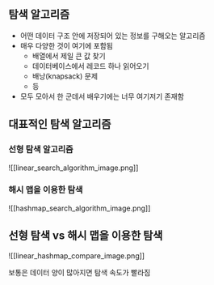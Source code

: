 
## 탐색 알고리즘
- 어떤 데이터 구조 안에 저장되어 있는 정보를 구해오는 알고리즘
- 매우 다양한 것이 여기에 포함됨
	- 배열에서 제일 큰 값 찾기
	- 데이터베이스에서 레코드 하나 읽어오기
	- 배낭(knapsack) 문제
	- 등
- 모두 모아서 한 군데서 배우기에는 너무 여기저기 존재함



## 대표적인 탐색 알고리즘

### 선형 탐색 알고리즘
![[linear_search_algorithm_image.png]]
### 해시 맵을 이용한 탐색

![[hashmap_search_algorithm_image.png]]


## 선형 탐색 vs 해시 맵을 이용한 탐색
![[linear_hashmap_compare_image.png]]

보통은 데이터 양이 많아지면 탐색 속도가 빨라짐